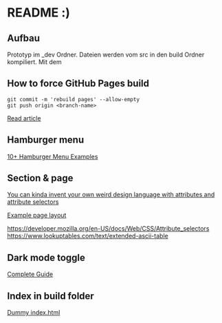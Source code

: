 # README :)

## Aufbau

Prototyp im _dev Ordner. Dateien werden vom src in den build Ordner kompiliert. Mit dem 

## How to force GitHub Pages build

```shell
git commit -m 'rebuild pages' --allow-empty
git push origin <branch-name>
```

[Read article](https://stackoverflow.com/questions/24098792/how-to-force-github-pages-build)

## Hamburger menu

[10+ Hamburger Menu Examples](https://alvarotrigo.com/blog/hamburger-menu-css/)

## Section & page

[You can kinda invent your own weird design language with attributes and attribute selectors](https://css-tricks.com/weird-design-languages-with-attributes/)

[Example page layout](https://www.npmjs.com/package/gulp-twig)

https://developer.mozilla.org/en-US/docs/Web/CSS/Attribute_selectors
https://www.lookuptables.com/text/extended-ascii-table

## Dark mode toggle

[Complete Guide](https://ryanfeigenbaum.com/dark-mode/)

## Index in build folder

[Dummy index.html](https://stackoverflow.com/questions/25320356/can-i-have-my-github-pages-index-html-in-a-subfolder-of-the-repository)
